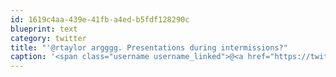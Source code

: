 ```yaml
---
id: 1619c4aa-439e-41fb-a4ed-b5fdf128290c
blueprint: text
category: twitter
title: "'@rtaylor argggg. Presentations during intermissions?"
caption: '<span class="username username_linked">@<a href="https://twitter.com/rtaylor" title="Elon Musk">rtaylor</a></span> argggg. Presentations during intermissions?'
---
```

